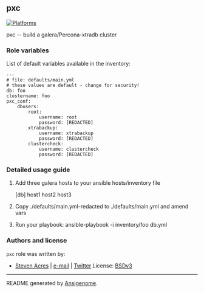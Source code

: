## pxc

  [![Platforms](http://img.shields.io/badge/platforms-EL-blue.svg?style=flat)](#)

pxc -- build a galera/Percona-xtradb cluster



### Role variables

List of default variables available in the inventory:

    ---
    # file: defaults/main.yml
    # these values are default - change for security!
    db: foo
    clustername: foo
    pxc_conf:
        dbusers:
            root:
                username: root
                password: [REDACTED]
            xtrabackup:
                username: xtrabackup
                password: [REDACTED]
            clustercheck:
                username: clustercheck
                password: [REDACTED]


### Detailed usage guide

1. Add three galera hosts to your ansible hosts/inventory file

    [db]
    host1
    host2
    host3

2. Copy ./defaults/main.yml-redacted to ./defaults/main.yml and amend vars

3. Run your playbook: ansible-playbook -i inventory/foo db.yml


### Authors and license

`pxc` role was written by:
- [Steven Acres](https://github.com/sacres) | [e-mail](mailto:steven@swatteksystems.com) | [Twitter](https://twitter.com/swamobil)
License: [BSDv3](https://tldrlegal.com/license/bsd-3-clause-license-(revised))

***

README generated by [Ansigenome](https://github.com/nickjj/ansigenome/).
